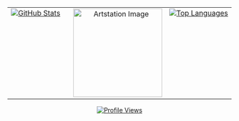 <table style="width: 100%; border-collapse: collapse;">
  <tr>
    <!-- Left GitHub readme stats -->
    <td style="width: 33%; text-align: left; vertical-align: top;">
      <a href="https://github.com/anuraghazra/github-readme-stats">
        <img src="https://github-readme-stats.vercel.app/api?username=Zimrahin&amp;show_icons=true&amp;theme=transparent&amp;hide_border=true&amp;hide_rank=true&amp;include_all_commits=true&amp;custom_title=Zimrahin's+GitHub+Stats&amp;disable_animations=true&amp;hide=prs" 
             alt="GitHub Stats" 
             style="max-height: 150px;" />
      </a>
    </td>
    <!-- Artstation image (always centered) -->
    <td style="width: 33%; text-align: center; vertical-align: top;">
      <a href="https://www.artstation.com/artwork/r9neD5">
        <img src="https://cdnb.artstation.com/p/assets/images/images/052/142/157/original/johan-cediel-rodriguez-pixel-artv2exp.gif?1659037637" 
             alt="Artstation Image" 
             width="200" />
      </a>
    </td>
    <!-- Right GitHub readme stats -->
    <td style="width: 33%; text-align: right; vertical-align: top;">
      <a href="https://github.com/anuraghazra/github-readme-stats">
        <img src="https://github-readme-stats.vercel.app/api/top-langs/?username=Zimrahin&amp;layout=compact&amp;theme=transparent&amp;hide_border=true&amp;disable_animations=true" 
             alt="Top Languages" 
             style="max-height: 150px;" />
      </a>
    </td>
  </tr>
</table>
<!-- Profile views always centered at the bottom -->
<p align="center">
  <a href="https://youtu.be/dQw4w9WgXcQ">
    <img src="https://komarev.com/ghpvc/?username=Zimrahin&amp;label=Profile%20views&amp;color=006aff&amp;style=flat-square" 
         alt="Profile Views" 
         title="GitHub Profile Views" />
  </a>
</p>
